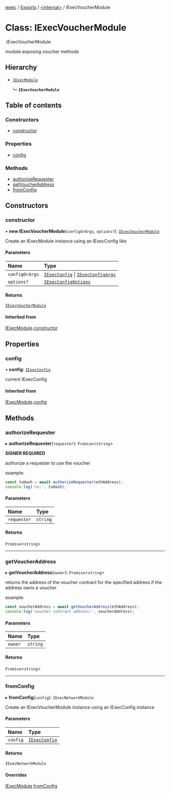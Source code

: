 [iexec](../README.md) / [Exports](../modules.md) / [<internal\>](../modules/internal_.md) / IExecVoucherModule

# Class: IExecVoucherModule

[<internal>](../modules/internal_.md).IExecVoucherModule

module exposing voucher methods

## Hierarchy

- [`IExecModule`](IExecModule.md)

  ↳ **`IExecVoucherModule`**

## Table of contents

### Constructors

- [constructor](internal_.IExecVoucherModule.md#constructor)

### Properties

- [config](internal_.IExecVoucherModule.md#config)

### Methods

- [authorizeRequester](internal_.IExecVoucherModule.md#authorizerequester)
- [getVoucherAddress](internal_.IExecVoucherModule.md#getvoucheraddress)
- [fromConfig](internal_.IExecVoucherModule.md#fromconfig)

## Constructors

### constructor

• **new IExecVoucherModule**(`configOrArgs`, `options?`): [`IExecVoucherModule`](internal_.IExecVoucherModule.md)

Create an IExecModule instance using an IExecConfig like

#### Parameters

| Name | Type |
| :------ | :------ |
| `configOrArgs` | [`IExecConfig`](IExecConfig.md) \| [`IExecConfigArgs`](../interfaces/internal_.IExecConfigArgs.md) |
| `options?` | [`IExecConfigOptions`](../interfaces/internal_.IExecConfigOptions.md) |

#### Returns

[`IExecVoucherModule`](internal_.IExecVoucherModule.md)

#### Inherited from

[IExecModule](IExecModule.md).[constructor](IExecModule.md#constructor)

## Properties

### config

• **config**: [`IExecConfig`](IExecConfig.md)

current IExecConfig

#### Inherited from

[IExecModule](IExecModule.md).[config](IExecModule.md#config)

## Methods

### authorizeRequester

▸ **authorizeRequester**(`requester`): `Promise`<`string`\>

**SIGNER REQUIRED**

authorize a requester to use the voucher

example:
```js
const txHash = await authorizeRequester(ethAddress);
console.log('tx:', txHash);
```

#### Parameters

| Name | Type |
| :------ | :------ |
| `requester` | `string` |

#### Returns

`Promise`<`string`\>

___

### getVoucherAddress

▸ **getVoucherAddress**(`owner`): `Promise`<`string`\>

returns the address of the voucher contract for the specified address if the address owns a voucher

example:
```js
const voucherAddress = await getVoucherAddress(ethAddress);
console.log('voucher contract address:', voucherAddress);
```

#### Parameters

| Name | Type |
| :------ | :------ |
| `owner` | `string` |

#### Returns

`Promise`<`string`\>

___

### fromConfig

▸ **fromConfig**(`config`): `IExecNetworkModule`

Create an IExecVoucherModule instance using an IExecConfig instance

#### Parameters

| Name | Type |
| :------ | :------ |
| `config` | [`IExecConfig`](IExecConfig.md) |

#### Returns

`IExecNetworkModule`

#### Overrides

[IExecModule](IExecModule.md).[fromConfig](IExecModule.md#fromconfig)
